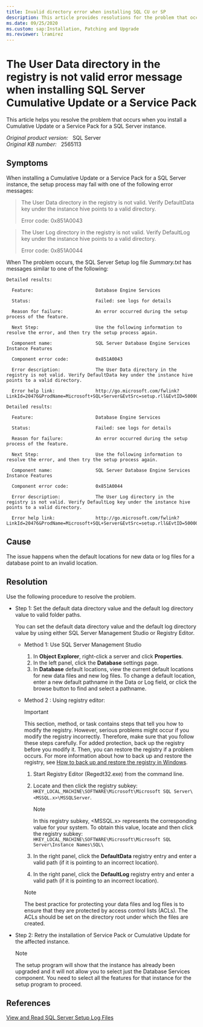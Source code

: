 ```yaml
---
title: Invalid directory error when installing SQL CU or SP
description: This article provides resolutions for the problem that occurs when you install a Cumulative Update or a Service Pack for a SQL Server instance.
ms.date: 09/25/2020
ms.custom: sap:Installation, Patching and Upgrade
ms.reviewer: lramirez
---
```


# The User Data directory in the registry is not valid error message when installing SQL Server Cumulative Update or a Service Pack

This article helps you resolve the problem that occurs when you install a Cumulative Update or a Service Pack for a SQL Server instance.

_Original product version:_ &nbsp; SQL Server  
_Original KB number:_ &nbsp; 2565113

## Symptoms

When installing a Cumulative Update or a Service Pack for a SQL Server instance, the setup process may fail with one of the following error messages:

> The User Data directory in the registry is not valid. Verify DefaultData key under the instance hive   points to a valid directory.
>
> Error code: 0x851A0043

> The User Log directory in the registry is not valid. Verify DefaultLog key under the instance hive  points to a valid directory.
>
> Error code: 0x851A0044

When The problem occurs, the SQL Server Setup log file *Summary.txt* has messages similar to one of the following:

```console
Detailed results:

  Feature:                       Database Engine Services

  Status:                        Failed: see logs for details

  Reason for failure:            An error occurred during the setup process of the feature.

  Next Step:                     Use the following information to resolve the error, and then try the setup process again.

  Component name:                SQL Server Database Engine Services Instance Features

  Component error code:          0x851A0043

  Error description:             The User Data directory in the registry is not valid. Verify DefaultData key under the instance hive points to a valid directory.

  Error help link:               http://go.microsoft.com/fwlink?LinkId=20476&ProdName=Microsoft+SQL+Server&EvtSrc=setup.rll&EvtID=50000&ProdVer=11.0.7001.0&EvtType=0xD8FB5EBA%400x97A656BB%401306%4067&EvtType=0xD8FB5EBA%400x97A656BB%401306%4067
```

```console
Detailed results:

  Feature:                       Database Engine Services

  Status:                        Failed: see logs for details

  Reason for failure:            An error occurred during the setup process of the feature.

  Next Step:                     Use the following information to resolve the error, and then try the setup process again.

  Component name:                SQL Server Database Engine Services Instance Features

  Component error code:          0x851A0044

  Error description:             The User Log directory in the registry is not valid. Verify DefaultLog key under the instance hive points to a valid directory.

  Error help link:               http://go.microsoft.com/fwlink?LinkId=20476&ProdName=Microsoft+SQL+Server&EvtSrc=setup.rll&EvtID=50000&ProdVer=11.0.7001.0&EvtType=0xD8FB5EBA%400x97A656BB%401306%4068&EvtType=0xD8FB5EBA%400x97A656BB%401306%4068
```

## Cause

The issue happens when the default locations for new data or log files for a database point to an invalid location.

## Resolution

Use the following procedure to resolve the problem.

- Step 1: Set the default data directory value and the default log directory value to valid folder paths.

    You can set the default data directory value and the default log directory value by using either SQL Server Management Studio or Registry Editor.

  - Method 1: Use SQL Server Management Studio

    1. In **Object Explorer**, right-click a server and click **Properties**.
    2. In the left panel, click the **Database** settings page.
    3. In **Database** default locations, view the current default locations for new data files and new log files. To change a default location, enter a new default pathname in the Data or Log field, or click the browse button to find and select a pathname.

  - Method 2 : Using registry editor:

    > [!IMPORTANT]
    > This section, method, or task contains steps that tell you how to modify the registry. However, serious problems might occur if you modify the registry incorrectly. Therefore, make sure that you follow these steps carefully. For added protection, back up the registry before you modify it. Then, you can restore the registry if a problem occurs. For more information about how to back up and restore the registry, see [How to back up and restore the registry in Windows](https://support.microsoft.com/help/322756).

    1. Start Registry Editor (Regedt32.exe) from the command line.
    2. Locate and then click the registry subkey: `HKEY_LOCAL_MACHINE\SOFTWARE\Microsoft\Microsoft SQL Server\<MSSQL.x>\MSSQLServer`.

        > [!NOTE]
        > In this registry subkey, <MSSQL.x> represents the corresponding value for your system. To obtain this value, locate and then click the registry subkey: `HKEY_LOCAL_MACHINE\SOFTWARE\Microsoft\Microsoft SQL Server\Instance Names\SQL\`

    3. In the right panel, click the **DefaultData** registry entry and enter a valid path (if it is pointing to an incorrect location).
    4. In the right panel, click the **DefaultLog** registry entry and enter a valid path (if it is pointing to an incorrect location).

    > [!NOTE]
    > The best practice for protecting your data files and log files is to ensure that they are protected by access control lists (ACLs). The ACLs should be set on the directory root under which the files are created.

- Step 2: Retry the installation of Service Pack or Cumulative Update for the affected instance.

  > [!NOTE]
  > The setup program will show that the instance has already been upgraded and it will not allow you to select just the Database Services component. You need to select all the features for that instance for the setup program to proceed.

## References

[View and Read SQL Server Setup Log Files](/sql/database-engine/install-windows/view-and-read-sql-server-setup-log-files)
